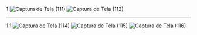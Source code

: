 1
![Captura de Tela (111)](https://user-images.githubusercontent.com/107519508/190321615-bcff687c-d6cc-4eb3-8cdb-5d9d58f2dce3.png)
![Captura de Tela (112)](https://user-images.githubusercontent.com/107519508/190321627-c73b6f4b-17ce-42c3-b789-277fa40004b1.png)

--------------------------------------------------------------------------------------------------------------------------------
1.1
![Captura de Tela (114)](https://user-images.githubusercontent.com/107519508/192160409-5aa0ae4d-8095-42f5-91fc-a5dfe4ef4cdf.png)
![Captura de Tela (115)](https://user-images.githubusercontent.com/107519508/192160412-26fc5b30-ee15-447d-9c99-2880d04cc36f.png)
![Captura de Tela (116)](https://user-images.githubusercontent.com/107519508/192160416-be7c83a3-a707-4dcd-82ec-8cf26850bed5.png)

